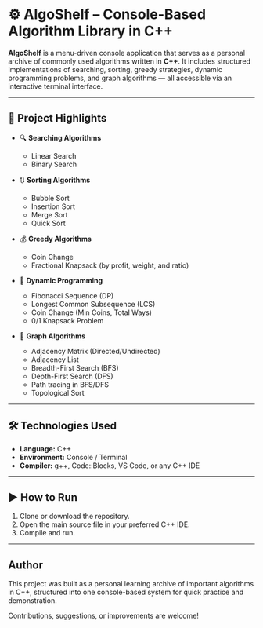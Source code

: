 # ⚙️ AlgoShelf – Console-Based Algorithm Library in C++

**AlgoShelf** is a menu-driven console application that serves as a personal archive of commonly used algorithms written in **C++**. It includes structured implementations of searching, sorting, greedy strategies, dynamic programming problems, and graph algorithms — all accessible via an interactive terminal interface.

---

## 📘 Project Highlights

- 🔍 **Searching Algorithms**
  - Linear Search
  - Binary Search

- 🔃 **Sorting Algorithms**
  - Bubble Sort
  - Insertion Sort
  - Merge Sort
  - Quick Sort

- 💰 **Greedy Algorithms**
  - Coin Change
  - Fractional Knapsack (by profit, weight, and ratio)

- 🧠 **Dynamic Programming**
  - Fibonacci Sequence (DP)
  - Longest Common Subsequence (LCS)
  - Coin Change (Min Coins, Total Ways)
  - 0/1 Knapsack Problem

- 🔗 **Graph Algorithms**
  - Adjacency Matrix (Directed/Undirected)
  - Adjacency List
  - Breadth-First Search (BFS)
  - Depth-First Search (DFS)
  - Path tracing in BFS/DFS
  - Topological Sort

---

## 🛠️ Technologies Used

- **Language:** C++
- **Environment:** Console / Terminal
- **Compiler:** g++, Code::Blocks, VS Code, or any C++ IDE

---

## ▶️ How to Run

1. Clone or download the repository.
2. Open the main source file in your preferred C++ IDE.
3. Compile and run.

---

##  Author

This project was built as a personal learning archive of important algorithms in C++, structured into one console-based system for quick practice and demonstration.

Contributions, suggestions, or improvements are welcome!


